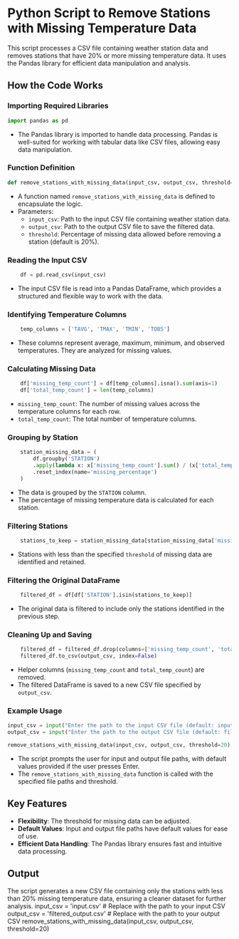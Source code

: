 # Python Script to Remove Stations with Missing Temperature Data

This script processes a CSV file containing weather station data and removes stations that have 20% or more missing temperature data. It uses the Pandas library for efficient data manipulation and analysis.

## How the Code Works

### Importing Required Libraries
```python
import pandas as pd
```
- The Pandas library is imported to handle data processing. Pandas is well-suited for working with tabular data like CSV files, allowing easy data manipulation.

### Function Definition
```python
def remove_stations_with_missing_data(input_csv, output_csv, threshold=20):
```
- A function named `remove_stations_with_missing_data` is defined to encapsulate the logic.
- Parameters:
  - `input_csv`: Path to the input CSV file containing weather station data.
  - `output_csv`: Path to the output CSV file to save the filtered data.
  - `threshold`: Percentage of missing data allowed before removing a station (default is 20%).

### Reading the Input CSV
```python
    df = pd.read_csv(input_csv)
```
- The input CSV file is read into a Pandas DataFrame, which provides a structured and flexible way to work with the data.

### Identifying Temperature Columns
```python
    temp_columns = ['TAVG', 'TMAX', 'TMIN', 'TOBS']
```
- These columns represent average, maximum, minimum, and observed temperatures. They are analyzed for missing values.

### Calculating Missing Data
```python
    df['missing_temp_count'] = df[temp_columns].isna().sum(axis=1)
    df['total_temp_count'] = len(temp_columns)
```
- `missing_temp_count`: The number of missing values across the temperature columns for each row.
- `total_temp_count`: The total number of temperature columns.

### Grouping by Station
```python
    station_missing_data = (
        df.groupby('STATION')
        .apply(lambda x: x['missing_temp_count'].sum() / (x['total_temp_count'].sum()) * 100)
        .reset_index(name='missing_percentage')
    )
```
- The data is grouped by the `STATION` column.
- The percentage of missing temperature data is calculated for each station.

### Filtering Stations
```python
    stations_to_keep = station_missing_data[station_missing_data['missing_percentage'] < threshold]['STATION']
```
- Stations with less than the specified `threshold` of missing data are identified and retained.

### Filtering the Original DataFrame
```python
    filtered_df = df[df['STATION'].isin(stations_to_keep)]
```
- The original data is filtered to include only the stations identified in the previous step.

### Cleaning Up and Saving
```python
    filtered_df = filtered_df.drop(columns=['missing_temp_count', 'total_temp_count'], errors='ignore')
    filtered_df.to_csv(output_csv, index=False)
```
- Helper columns (`missing_temp_count` and `total_temp_count`) are removed.
- The filtered DataFrame is saved to a new CSV file specified by `output_csv`.

### Example Usage
```python
input_csv = input("Enter the path to the input CSV file (default: input.csv): ") or "input.csv"
output_csv = input("Enter the path to the output CSV file (default: filtered_output.csv): ") or "filtered_output.csv"

remove_stations_with_missing_data(input_csv, output_csv, threshold=20)
```
- The script prompts the user for input and output file paths, with default values provided if the user presses Enter.
- The `remove_stations_with_missing_data` function is called with the specified file paths and threshold.

## Key Features
- **Flexibility**: The threshold for missing data can be adjusted.
- **Default Values**: Input and output file paths have default values for ease of use.
- **Efficient Data Handling**: The Pandas library ensures fast and intuitive data processing.

## Output
The script generates a new CSV file containing only the stations with less than 20% missing temperature data, ensuring a cleaner dataset for further analysis.
input_csv = 'input.csv'  # Replace with the path to your input CSV
output_csv = 'filtered_output.csv'  # Replace with the path to your output CSV
remove_stations_with_missing_data(input_csv, output_csv, threshold=20)
